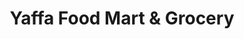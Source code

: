 ---
title: "Yaffa Food Mart & Grocery"
url: /indianapolis/yaffa-food-mart-and-grocery/
shop: supermarket
---